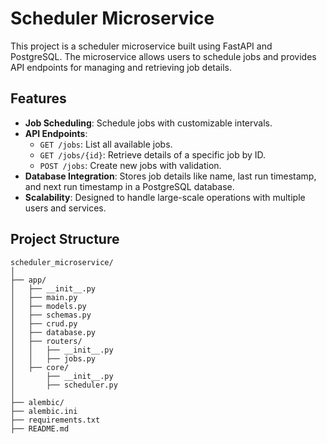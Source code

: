 # Scheduler Microservice

This project is a scheduler microservice built using FastAPI and PostgreSQL. The microservice allows users to schedule jobs and provides API endpoints for managing and retrieving job details. 


## Features

- **Job Scheduling**: Schedule jobs with customizable intervals.
- **API Endpoints**:
  - `GET /jobs`: List all available jobs.
  - `GET /jobs/{id}`: Retrieve details of a specific job by ID.
  - `POST /jobs`: Create new jobs with validation.
- **Database Integration**: Stores job details like name, last run timestamp, and next run timestamp in a PostgreSQL database.
- **Scalability**: Designed to handle large-scale operations with multiple users and services.

## Project Structure

```plaintext
scheduler_microservice/
│
├── app/
│   ├── __init__.py
│   ├── main.py
│   ├── models.py
│   ├── schemas.py
│   ├── crud.py
│   ├── database.py
│   ├── routers/
│   │   ├── __init__.py
│   │   ├── jobs.py
│   ├── core/
│       ├── __init__.py
│       ├── scheduler.py
│
├── alembic/
├── alembic.ini
├── requirements.txt
├── README.md

